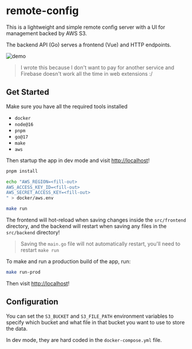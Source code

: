 # remote-config

This is a lightweight and simple remote config server with a UI for management backed by AWS S3.

The backend API (Go) serves a frontend (Vue) and HTTP endpoints.

![demo](https://user-images.githubusercontent.com/10101283/143332259-3b12b634-b15d-4568-bf24-c3d1d8173a0e.png)

> I wrote this because I don't want to pay for another service and Firebase doesn't work all the time in web extensions :/

## Get Started

Make sure you have all the required tools installed

- `docker`
- `node@16`
- `pnpm`
- `go@17`
- `make`
- `aws`

Then startup the app in dev mode and visit <http://localhost>!

```bash
pnpm install

echo "AWS_REGION=<fill-out>
AWS_ACCESS_KEY_ID=<fill-out>
AWS_SECRET_ACCESS_KEY=<fill-out>
" > docker/aws.env

make run
```

The frontend will hot-reload when saving changes inside the `src/frontend` directory, and the backend will restart when saving any files in the `src/backend` directory!

> Saving the `main.go` file will not automatically restart, you'll need to restart `make run`

To make and run a production build of the app, run:

```bash
make run-prod
```

Then visit <http://localhost>!

## Configuration

You can set the `S3_BUCKET` and `S3_FILE_PATH` environment variables to specify which bucket and what file in that bucket you want to use to store the data.

In dev mode, they are hard coded in the `docker-compose.yml` file.
